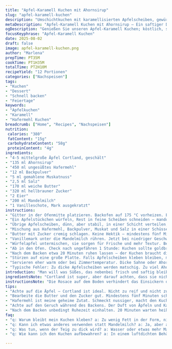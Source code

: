 ```yaml
---
title: "Apfel-Karamell Kuchen mit Ahornsirup"
slug: "apfel-karamell-kuchen"
description: "Umschichtkuchen mit karamellisierten Apfelscheiben, gewürzt mit Muskat und abgerundet durch Ahornsirup in der Füllung. Verwendet leicht geänderte Mengen, Hafermehl für besseren Biss und Mandelmilch als Flüssigkeit. Längere Backzeit, aber Achtung auf die Oberflächenfarbe. Eine clevere Schichttechnik sorgt dafür, dass der Kuchenteig nicht unter die Apfelscheiben kriecht. Der Kuchen wird nach dem Backen gewendet, sodass der karamellisierte Apfelbelag glänzt und aromatisch bleibt. Mit Sahne oder Joghurt servieren, besser als reine Süße. Echte Küchen-Deals: Wie man Apfelsässe reduziert und klebrige Karamellfallen vermeidet."
metaDescription: "Apfel-Karamell Kuchen mit Ahornsirup – Ein saftiger Delikatesse mit Äpfeln und aromatischem Sirup; ideal für Kaffeepausen und gesellige Anlässe."
ogDescription: "Genießen Sie unseren Apfel-Karamell Kuchen; köstlich, saftig mit aromatischen Äpfeln und feinem Ahornsirup; perfekt als Nachtisch oder zum Kaffee."
focusKeyphrase: "Apfel-Karamell Kuchen"
date: 2025-08-02
draft: false
image: apfel-karamell-kuchen.png
author: "Marlena"
prepTime: PT35M
cookTime: PT1H35M
totalTime: PT2H10M
recipeYield: "12 Portionen"
categories: ["Nachspeisen"]
tags:
- "Kuchen"
- "Dessert"
- "Schnell backen"
- "Feiertage"
keywords:
- "Apfelkuchen"
- "Karamell"
- "Hafermehl Kuchen"
breadcrumb: ["Home", "Recipes", "Nachspeisen"]
nutrition: 
 calories: "380"
 fatContent: "15g"
 carbohydrateContent: "58g"
 proteinContent: "4g"
ingredients:
- "4-5 mittelgroße Äpfel Cortland, geschält"
- "135 ml Ahornsirup"
- "450 ml ungesüßtes Hafermehl"
- "12 ml Backpulver"
- "5 ml gemahlene Muskatnuss"
- "2,5 ml Salz"
- "170 ml weiche Butter"
- "320 ml hellbrauner Zucker"
- "2 Eier"
- "200 ml Mandelmilch"
- "1 Vanilleschote, Mark ausgekratzt"
instructions:
- "Gitter in der Ofenmitte platzieren. Backofen auf 175 °C vorheizen. Eine runde Springform (~24 cm) gut fetten. Butter nimmt die Wärme gut auf und sorgt für Farbe am Rand; nicht sparen."
- "Ein Apfelstückchen würfeln, Rest in feine Scheiben schneiden – mandolinenscharf. Von einer Scheibe Sterne ausschneiden, die für die Dekorationsrosace gebraucht werden. Das klappt am besten mit einer kleinen Ausstechform oder Messer. Diese Scheiben eng überlappend auf den Boden legen, bis alles bedeckt ist. Sieht nicht nur hübsch aus, sondern gibt ebenmäßiges Backbild und verhindert Teig-Ablaufen."
- "Übrige Apfelscheiben, dünn, aber stabil, in einer Schicht verteilen, leicht andrücken. Nicht drücken, bis fest, sonst verformen sie beim Backen. Ahornsirup drüber träufeln. Achtung: Nicht zu viel, sonst wird's klebrig und breitet sich aus. Hier beginnt der süßliche Duft, gute Zeit für eine Kaffeepause."
- "Mischung aus Hafermehl, Backpulver, Muskat und Salz in einer Schüssel vereinen. Klarer Geschmack, kein zu trockenes Mehl bitte, sonst wird's staubig – Hafermehl macht den Kuchen saftiger und leicht nussig."
- "Butter mit Zucker cremig schlagen. Keine Hektik – mindestens fünf Minuten, bis die Masse hell ist und genug Luft eingearbeitet wurde. Eier einzeln zugeben, dabei Stoffigkeit prüfen, sonst staubt der Teig später."
- "Vanillemark unter die Mandelmilch rühren. Jetzt bei niedriger Geschwindigkeit abwechselnd Mehlmischung und Mandelmilch in die Butter-Zucker-Masse geben. Nur so lange verrühren, bis alle Zutaten verleimt sind, sonst gibt's zähen Kuchen. Das kennt wohl jeder."
- "Würfelapfel untermischen, sie sorgen für Frische und mehr Textur. Beim Verteilen des Teiges in die Form aufpassen, dass die Apfelscheiben unten bleiben und der Teig sich dazwischen nicht schiebt. Sonst gibt's hässliche Löcher an der Oberfläche nach dem Wenden."
- "Ab in den Ofen. Check nach ungefähren 1 Stunde: Kuchen sollte goldbraun sein, eine Stäbchenprobe gibt Sicherheit. Der Stäbchen muss sauber rauskommen, sonst noch 10-20 Minuten verlängern, sich aber auf Farbe und Geruch verlassen."
- "Nach dem Backen etwa 20 Minuten ruhen lassen – der Kuchen braucht diese Wartezeit für festen Halt. Zwischen Kuchen und Form vorsichtig mit langer, dünner Klinge fahren – ideal ist ein Messer mit enger Spitze, um die Apfelschichten nicht zu zerstören."
- "Stürzen auf eine große Platte. Falls Apfelscheiben kleben bleiben, mit einem kleinen Messer lösen und vorsichtig zurücklegen. Der Glanz des karamellisierten Ahornsirups macht Lust, sofort zuzugreifen."
- "Servieren eher warm oder bei Zimmertemperatur. Dicke Sahne oder Ahornjoghurt dazu reicht aus. Wer es frischer mag, kommt mit Zimt und einer Prise Muskat zusätzlich auf seine Kosten."
- "Typische Fehler: Zu dicke Apfelscheiben werden matschig. Zu viel Ahornsirup macht den Boden klebrig. Backform gut einfetten, sonst bleibt der ganze Aufwand kleben. Hafermehl ersetzt teilw. Weizenmehl problemlos, gibt besseren Geschmack und mehr Biss."
introduction: "Man will was Süßes, das nebenbei frisch und saftig bleibt, nichts dumpfes. Deshalb mixe ich Hafermehl statt reinem Weizen, gibt subtilen Biss ohne Krümelunordnung. Äpfel, nicht zu dick geschnitten, karamellisieren mit Ahornsirup auf einer Rosace, das sieht aus wie kleine Sterne – industriell nicht machbar, aber mit Geduld und Mandoline. Apfelwürfel im Teig bringen den süßen Knacks. Die Ahorn-Mandelmilch-Note hebt den Geschmack, vermischt mit Muskat – vergesst die Zimtflut, die nimmt das Überhand. Backzeit gut erhöhen, aber auf Geruch und Farbe hören – zu trocken, zu feucht, nichts davon will keiner. Rückblick: Bei früheren Versuchen hat zuviel Sirup den Boden zur Karamellfalle gemacht, federnd aber zäh. Jetzt stelle ich die Zeit flexibel ein und rege an, die Textur durch die Hafermischung besser zu prüfen."
ingredientsNote: "Cortland ist super, aber darauf achten, dass sie nicht zu feucht oder mehlig sind. Für die Rosace schneidet man die besten Scheiben, die weißen, nicht braunen Stellen müssen raus. Hafermehl macht den Kuchen herzhafter und feuchter, andererseits kann man auch Dinkelmehl verwenden. Mandelmilch ist weniger süß als Apfelsaft, ergänzt das Aroma subtil. Backpulver kann normal oder bio sein, aber frisch prüfen, sonst fällt der Kuchen nicht auf. Muskat ersetzt Zimt hier nicht eins zu eins, bringt Kräutrigkeit. Ahornsirup sollte nicht zu dunkel sein, die helle Sorte gibt milden Duft, dunkel kann schnell bitter werden. Butter zimmerwarm – nie zu kalt sonst wird es ein Geduldsspiel. Brauner Zucker kann durch kokossüße oder Rohrohr ersetzt werden, aber Süßkraft schwankt. Eier frisch, Alter kann das Aufgehen hemmen."
instructionsNote: "Die Rosace auf dem Boden verhindert das Einsickern des Teiges, damit die dünn geschnittenen Apfelscheiben gut karamellisieren ohne zu verlaufen. Empfehlenswert, den Apfelsirup erst auf der Schicht vor dem Teig zu träufeln. Cremig geschlagene Butter und Zucker sorgen für luftig-lockeren Teig – fett+Zucker kombinieren, macht Backtrieb. Bei Zugabe der trockenen Zutaten auf niedriger Stufe arbeiten, sonst schlägt der Teig Blasen und wird zäh. Apfelwürfel bitte zuletzt vorsichtig unterheben, zu viel Rühren zerstört Struktur. Während des Backens den Kuchen beobachten: goldbraune Stellen, Apfelgeruch, kein Klopfen, das und die Stäbchenprobe sind das Lesebuch im Ofen. Nach dem Backen nicht zu schnell stürzen, sonst bricht der „Deckel“ und der Sirup läuft auf der Platte. Die 20 Minuten Ruhezeit sind wichtig, härten das Karamell aus. Messer vorsichtig ziehen, sonst kann sich der Apfel lösen. Servieren mit Ahornjoghurt? Funktioniert besser als Schlagsahne – süß, aber frisch. Küchentechnik: Mandoline nur mit Fingerschutz benutzen, Apfelscheiben brauchen Druck, aber nicht rohe Gewalt."
tips:
- "Achte auf die Äpfel – Cortland ist ideal. Nicht zu reif und nicht zu fest. Dicke Scheiben, die oft matschig werden. Deshalb dünn schneiden und schön dekorativ anrichten. Diese Technik verhindert Teig, der dazwischen will."
- "Bearbeite die Butter und den Zucker gut. Mindestens fünf Minuten schaumig schlagen! Zu viel Hektik macht alles zäh. Es muss luftig sein. Ein wichtiger Schritt für die Struktur, darf nicht unterschätzt werden. Dann Eier dazu, eins nach dem anderen."
- "Hafermehl ist meine geheime Zutat. Schmeckt nussiger, macht den Kuchen auch saftiger. Wenn du Dinkelmehl verwendest – achte auf die Menge. Zu viel macht den Teig wabbelig. Es braucht die richtige Balance für guten Biss."
- "Achte auf den Geruch während des Backens. Der Duft von Äpfeln und Karamell kündigt an, wenn alles gut läuft. Farbanzeichen goldbraun sind wichtig. Stäbchenprobe warnt, aber manchmal ist die Farbe auch der Schlüssel; kreativ schauen und entscheiden."
- "Nach dem Backen unbedingt Ruhezeit einhalten. 20 Minuten warten heißt, dass die Struktur festigt. Direkt stürzen ist ein Risiko! Messer vorsichtig ziehen, sonst zerbricht die Oberseite und der Glanz entgeht."
faq:
- "q: Warum bleibt mein Kuchen kleben? a: Zu wenig Fett in der Form, nicht auskühlen lassen. Gut einfetten ist wichtig. Hafermehl klebt schneller, und der Karamell kann sein Werk verrichten."
- "q: Kann ich etwas anderes verwenden statt Mandelmilch? a: Ja, aber achte auf die Süße – Kokosmilch passt. Noch weniger süß, aber das macht's interessant. Auch Hafermilch ist möglich, aber weniger Aroma, ein Spiel mit den Variationen."
- "q: Was tun, wenn der Teig zu dick wird? a: Wasser oder etwas mehr Mandelmilch geben. Teig so anpassen, dass er die Äpfel umschließt, aber nicht verdrängt. Zu viel Rühren macht's zäh! Weniger ist mehr – das gehört zum Motto."
- "q: Wie kann ich den Kuchen aufbewahren? a: In einem luftdichten Behälter. Nicht zu lange. Karamell wird fleckig und klebrig. Alternativen: Einfrieren für später, aber Farbe und Struktur werden anders. Ein Test ist da angesagt."

---
```

